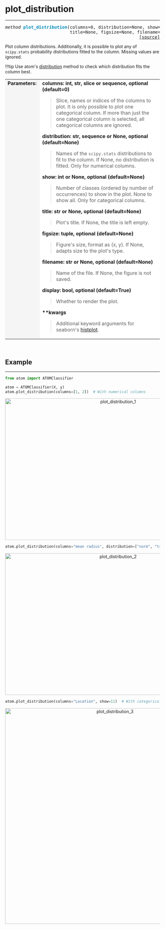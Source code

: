 # plot_distribution
--------------------

<a name="atom"></a>
<pre><em>method</em> <strong style="color:#008AB8">plot_distribution</strong>(columns=0, distribution=None, show=None,
                         title=None, figsize=None, filename=None, display=True, **kwargs)
<div align="right"><a href="https://github.com/tvdboom/ATOM/blob/master/atom/plots.py#L3202">[source]</a></div></pre>
Plot column distributions. Additionally, it is possible to plot any of
`scipy.stats` probability distributions fitted to the column. Missing
values are ignored.

!!!tip
    Use atom's [distribution](../../ATOM/atomclassifier/#distribution) method to
    check which distribution fits the column best.

<table width="100%">
<tr>
<td width="15%" style="vertical-align:top; background:#F5F5F5;"><strong>Parameters:</strong></td>
<td width="75%" style="background:white;">
<strong>columns: int, str, slice or sequence, optional (default=0)</strong>
<blockquote>
Slice, names or indices of the columns to plot. It is only
possible to plot one categorical column. If more than just
the one categorical column is selected, all categorical
columns are ignored.
</blockquote>
<strong>distribution: str, sequence or None, optional (default=None)</strong>
<blockquote>
Names of the <code>scipy.stats</code> distributions to fit to the column.
If None, no distribution is fitted. Only for numerical columns.
</blockquote>
<strong>show: int or None, optional (default=None)</strong>
<blockquote>
Number of classes (ordered by number of occurrences) to show in
the plot. None to show all. Only for categorical columns.
</blockquote>
<strong>title: str or None, optional (default=None)</strong>
<blockquote>
Plot's title. If None, the title is left empty.
</blockquote>
<strong>figsize: tuple, optional (default=None)</strong>
<blockquote>
Figure's size, format as (x, y). If None, adapts size to
the plot's type.
</blockquote>
<strong>filename: str or None, optional (default=None)</strong>
<blockquote>
Name of the file. If None, the figure is not saved.
</blockquote>
<strong>display: bool, optional (default=True)</strong>
<blockquote>
Whether to render the plot.
</blockquote>
<strong>**kwargs</strong>
<blockquote>
Additional keyword arguments for seaborn's <a href="https://seaborn.pydata.org/generated/seaborn.histplot.html">histplot</a>.
</blockquote>
</tr>
</table>
<br />


## Example
----------

```python
from atom import ATOMClassifier

atom = ATOMClassifier(X, y)
atom.plot_distribution(columns=[1, 2])  # With numerical columns
```
<div align="center">
    <img src="../../../img/plots/plot_distribution_1.png" alt="plot_distribution_1" width="720" height="460"/>
</div>

```python
atom.plot_distribution(columns="mean radius", distribution=["norm", "triang", "pearson3"])  # With fitted distributions
```
<div align="center">
    <img src="../../../img/plots/plot_distribution_2.png" alt="plot_distribution_2" width="720" height="460"/>
</div>

```python
atom.plot_distribution(columns="Location", show=11)  # With categorical columns
```
<div align="center">
    <img src="../../../img/plots/plot_distribution_3.png" alt="plot_distribution_3" width="700" height="700"/>
</div>